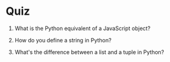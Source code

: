 # Quiz
1. What is the Python equivalent of a JavaScript object?
<!-- A dictionary (`dict`). -->
2. How do you define a string in Python?
<!-- By using quotes (single or double), e.g., `"Hello"` or `'Hello'`. -->
3. What's the difference between a list and a tuple in Python?
<!-- A list is mutable (changeable), while a tuple is immutable (unchangeable). -->
